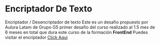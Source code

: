 # Encriptador De Texto
Encriptador / Desencriptador de texto
Este es un desafio propuesto por Aulura Latam de Grupo G5
primer desafio del curso realizado al 1.5 mes de 6 meses en total que dura este curso de 
la formación **FrontEnd** 
Puedes visitar el encriptador [Click Aqui](https://yistler.github.io/encriptadorTexto/)
